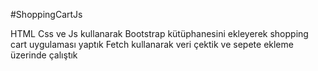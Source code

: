 #ShoppingCartJs

HTML Css ve Js kullanarak Bootstrap kütüphanesini ekleyerek shopping cart uygulaması yaptık Fetch kullanarak veri çektik ve sepete ekleme üzerinde çalıştık
